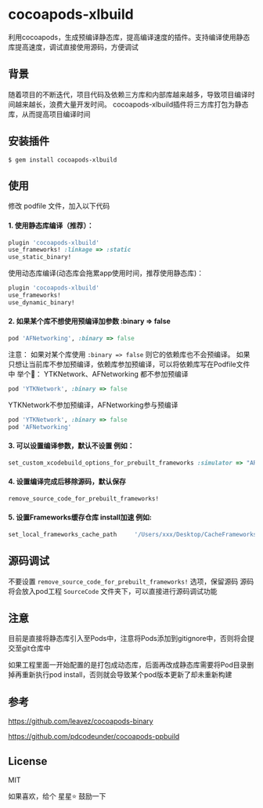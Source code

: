 # cocoapods-xlbuild

利用cocoapods，生成预编译静态库，提高编译速度的插件。支持编译使用静态库提高速度，调试直接使用源码，方便调试

## 背景
	
随着项目的不断迭代，项目代码及依赖三方库和内部库越来越多，导致项目编译时间越来越长，浪费大量开发时间。
cocoapods-xlbuild插件将三方库打包为静态库，从而提高项目编译时间

## 安装插件
````shell
$ gem install cocoapods-xlbuild
````

## 使用
修改 podfile 文件，加入以下代码
#### 1. 使用静态库编译（推荐）：
````ruby
plugin 'cocoapods-xlbuild'
use_frameworks! :linkage => :static
use_static_binary!
````
使用动态库编译(动态库会拖累app使用时间，推荐使用静态库)：
````ruby
plugin 'cocoapods-xlbuild'
use_frameworks!
use_dynamic_binary!
````
#### 2. 如果某个库不想使用预编译加参数 :binary => false
````ruby
pod 'AFNetworking', :binary => false
````
注意：
如果对某个库使用 `:binary => false` 则它的依赖库也不会预编译。
如果只想让当前库不参加预编译，依赖库参加预编译，可以将依赖库写在Podfile文件中
举个🌰：
YTKNetwork、AFNetworking 都不参加预编译
````ruby
pod 'YTKNetwork', :binary => false 
````
YTKNetwork不参加预编译，AFNetworking参与预编译
````ruby
pod 'YTKNetwork', :binary => false 
pod 'AFNetworking'
````

#### 3. 可以设置编译参数，默认不设置 例如：
````ruby
set_custom_xcodebuild_options_for_prebuilt_frameworks :simulator => "ARCHS=$(ARCHS_STANDARD)"
````
#### 4. 设置编译完成后移除源码，默认保存
````ruby
remove_source_code_for_prebuilt_frameworks!
````
#### 5. 设置Frameworks缓存仓库 install加速 例如:
````ruby
set_local_frameworks_cache_path     '/Users/xxx/Desktop/CacheFrameworks'
````
## 源码调试

不要设置 `remove_source_code_for_prebuilt_frameworks!` 选项，保留源码
源码将会放入pod工程 `SourceCode` 文件夹下，可以直接进行源码调试功能

## 注意

目前是直接将静态库引入至Pods中，注意将Pods添加到gitignore中，否则将会提交至git仓库中

如果工程里面一开始配置的是打包成动态库，后面再改成静态库需要将Pod目录删掉再重新执行pod install，否则就会导致某个pod版本更新了却未重新构建

## 参考

https://github.com/leavez/cocoapods-binary

https://github.com/pdcodeunder/cocoapods-ppbuild

## License

MIT

如果喜欢，给个 星星⭐️ 鼓励一下
